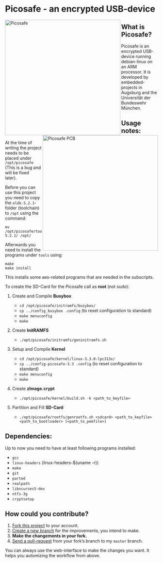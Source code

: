 # Picosafe - an encrypted USB-device 

<p >
  <img align="left" src="https://raw.github.com/gismo141/picosafe/master/user_manual/images/picosafe.jpg" alt="Picosafe" height="380px"/>
  <img align="right" src="https://raw.github.com/gismo141/picosafe/master/user_manual/images/picosafe_pcb.jpg" alt="Picosafe PCB" height="380px"/>
</p>

## What is Picosafe?
Picosafe is an encrypted USB-device running debian-linux on an ARM processor. It is developed by embedded-projects in Augsburg and the Universität der Bundeswehr München. 

## Usage notes:
At the time of writing the project needs to be placed under `/opt/picosafe` (This is a bug and will be fixed later).

Before you can use this project you need to copy the `eldk-5.2.1`-folder (toolchain) to `/opt` using the command:

	mv /opt/picosafe/toolchain/opt/eldk-5.2.1/ /opt/

Afterwards you need to install the programs under `tools` using:

	make
	make install

This installs some aes-related programs that are needed in the subscripts.

To create the SD-Card for the Picosafe call as **root** (not sudo):

1.	Create and Compile **Busybox**
	*	`cd /opt/picosafe/initramfs/busybox/`
	*	`cp ../config_busybox .config` (to reset configuration to standard)
	*	`make menuconfig`
	*	`make`

2.	Create **InitRAMFS**
	*	`./opt/picosafe/initramfs/geninitramfs.sh`

3.	Setup and Compile **Kernel**
	*	`cd /opt/picosafe/kernel/linux-3.3.0-lpc313x/`
	*	`cp ../config-picosafe-3.3 .config` (to reset configuration to standard)
	*	`make menuconfig`
	*	`make`

4.	Create **zImage.crypt**
	*	`./opt/picosafe/kernel/build.sh -k <path_to_keyfile>`

5.	Partition and Fill **SD-Card**
	*	`./opt/picosafe/rootfs/genrootfs.sh <sdcard> <path_to_keyfile> <path_to_bootloader> [<path_to_pemfile>]`

## Dependencies:

Up to now you need to have at least following programs installed:

- `gcc`
- `linux-headers` (linux-headers-$(uname -r))
- `make`
- `git`
- `parted`
- `realpath`
- `libncurses5-dev`
- `ntfs-3g`
- `cryptsetup`

## How could you contribute?
1. [Fork this project][fork] to your account.
2. [Create a new branch][branch] for the improvements, you intend to make.
3. **Make the changements in your fork.**
4. [Send a pull-request][pr] from your fork’s branch to my `master` branch.
 
You can always use the web-interface to make the changes you want. It helps you automizing the workflow from above.

[fork]: http://help.github.com/forking/
[branch]: https://help.github.com/articles/creating-and-deleting-branches-within-your-repository
[pr]: http://help.github.com/pull-requests/
